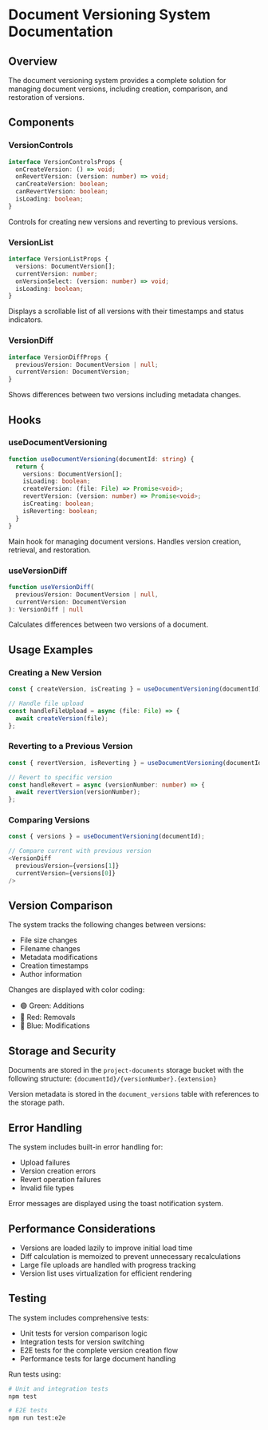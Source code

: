 # Document Versioning System Documentation

## Overview
The document versioning system provides a complete solution for managing document versions, including creation, comparison, and restoration of versions.

## Components

### VersionControls
```typescript
interface VersionControlsProps {
  onCreateVersion: () => void;
  onRevertVersion: (version: number) => void;
  canCreateVersion: boolean;
  canRevertVersion: boolean;
  isLoading: boolean;
}
```

Controls for creating new versions and reverting to previous versions.

### VersionList
```typescript
interface VersionListProps {
  versions: DocumentVersion[];
  currentVersion: number;
  onVersionSelect: (version: number) => void;
  isLoading: boolean;
}
```

Displays a scrollable list of all versions with their timestamps and status indicators.

### VersionDiff
```typescript
interface VersionDiffProps {
  previousVersion: DocumentVersion | null;
  currentVersion: DocumentVersion;
}
```

Shows differences between two versions including metadata changes.

## Hooks

### useDocumentVersioning
```typescript
function useDocumentVersioning(documentId: string) {
  return {
    versions: DocumentVersion[];
    isLoading: boolean;
    createVersion: (file: File) => Promise<void>;
    revertVersion: (version: number) => Promise<void>;
    isCreating: boolean;
    isReverting: boolean;
  }
}
```

Main hook for managing document versions. Handles version creation, retrieval, and restoration.

### useVersionDiff
```typescript
function useVersionDiff(
  previousVersion: DocumentVersion | null,
  currentVersion: DocumentVersion
): VersionDiff | null
```

Calculates differences between two versions of a document.

## Usage Examples

### Creating a New Version
```typescript
const { createVersion, isCreating } = useDocumentVersioning(documentId);

// Handle file upload
const handleFileUpload = async (file: File) => {
  await createVersion(file);
};
```

### Reverting to a Previous Version
```typescript
const { revertVersion, isReverting } = useDocumentVersioning(documentId);

// Revert to specific version
const handleRevert = async (versionNumber: number) => {
  await revertVersion(versionNumber);
};
```

### Comparing Versions
```typescript
const { versions } = useDocumentVersioning(documentId);

// Compare current with previous version
<VersionDiff 
  previousVersion={versions[1]}
  currentVersion={versions[0]}
/>
```

## Version Comparison

The system tracks the following changes between versions:
- File size changes
- Filename changes
- Metadata modifications
- Creation timestamps
- Author information

Changes are displayed with color coding:
- 🟢 Green: Additions
- 🔴 Red: Removals
- 🔵 Blue: Modifications

## Storage and Security

Documents are stored in the `project-documents` storage bucket with the following structure:
`{documentId}/{versionNumber}.{extension}`

Version metadata is stored in the `document_versions` table with references to the storage path.

## Error Handling

The system includes built-in error handling for:
- Upload failures
- Version creation errors
- Revert operation failures
- Invalid file types

Error messages are displayed using the toast notification system.

## Performance Considerations

- Versions are loaded lazily to improve initial load time
- Diff calculation is memoized to prevent unnecessary recalculations
- Large file uploads are handled with progress tracking
- Version list uses virtualization for efficient rendering

## Testing

The system includes comprehensive tests:
- Unit tests for version comparison logic
- Integration tests for version switching
- E2E tests for the complete version creation flow
- Performance tests for large document handling

Run tests using:
```bash
# Unit and integration tests
npm test

# E2E tests
npm run test:e2e
```
